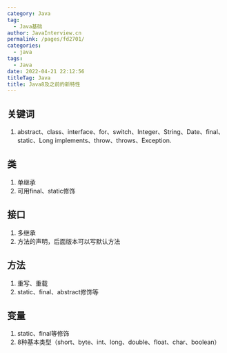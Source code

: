 ```yaml
---
category: Java
tag: 
  - Java基础
author: JavaInterview.cn
permalink: /pages/fd2701/
categories: 
  - java
tags: 
  - Java
date: 2022-04-21 22:12:56
titleTag: Java
title: Java8及之前的新特性
---
```


## 关键词
1. abstract、class、interface、for、switch、Integer、String、Date、final、static、Long
implements、throw、throws、Exception.


## 类
1. 单继承
2. 可用final、static修饰

## 接口
1. 多继承
2. 方法的声明，后面版本可以写默认方法

## 方法
1. 重写、重载
2. static、final、abstract修饰等

## 变量
1. static、final等修饰
2. 8种基本类型（short、byte、int、long、double、float、char、boolean）

